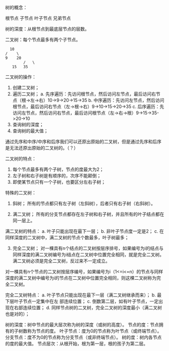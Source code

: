 树的概念：

根节点
子节点
叶子节点
兄弟节点

树的深度：从根节点到最底层节点的层数。

二叉树：每个节点最多有两个子节点。

	  10
	/    \
	9    20
			/   \
	   15   35

二叉树的操作：
1. 创建二叉树；
2. 遍历二叉树；
	a. 先序遍历：先访问根节点，然后访问左节点，最后访问右节点（根->左->右）10->9->20->15->35
	b. 中序遍历：先访问左节点，然后访问根节点，最后访问右节点（左->根->右）9->10->15->20->35
	c. 后序遍历：先访问左节点，然后访问右节点，最后访问根节点（左->右->根）9->15->35->20->10
3. 查询树的深度；
4. 查询树的最大值；

通过先序和中序/中序和后序我们可以还原出原始的二叉树，但是通过先序和后序是无法还原出原始的二叉树的。（？）

二叉树的特点：
1. 每个节点最多有两个子树，节点的度最大为2；
2. 左子树和右子树是有顺序的，次序不能颠倒；
3. 即使某节点只有一个子树，也要区分左右子树；

特殊的二叉树：
1. 斜树；
所有的节点都只有左子树（左斜树），后者只有右子树（右斜树）。

2. 满二叉树；
所有的分支节点都存在左子树和右子树，并且所有的叶子结点都在同一层上。

满二叉树的特点：
a. 叶子只能出现在最下一层；
b. 非叶子节点度一定是2；
c. 在同样深度的二叉树中，满二叉树的节点个数最多，叶子树最多；

3. 完全二叉树；
对一棵具有n个结点的二叉树按层序排号，如果编号为i的结点与同样深度的满二叉树编号为i结点在二叉树中位置完全相同，就是完全二叉树。
满二叉树必须是完全二叉树，反过来不一定成立。

对一棵具有n个节点的二叉树按层序编号，如果编号为i（1<=i<=n）的节点与同样深度的满二叉树中编号为i的节点在二叉树中位置完全相同，则这棵二叉树称为完全二叉树。

完全二叉树特点：
a. 叶子节点只能出现在最下一层（满二叉树继承而来）；
b. 最下层叶子节点一定集中在左 部连续位置；
c. 倒数第二层，如有叶子节点，一定出现在右部连续位置；
d. 同样节点树的二叉树，完全二叉树的深度最小（满二叉树也是对的）；

树的深度：树中节点的最大层次称为树的深度（或树的高度）。
节点的度：节点拥有的子树数称为节点的度。
叶子节点：度为0的节点称为叶节点（或终端节点）。
分支节点：度不为0的节点称为分支节点（或非终端节点）。
树的度：树内各节点的度的最大值。
节点层次：从根开始，根为第一层，根的孩子为第二层。

